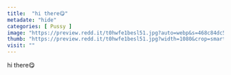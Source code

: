 ```yaml
---
title:  "hi there😋"
metadate: "hide"
categories: [ Pussy ]
image: "https://preview.redd.it/t0hwfe1besl51.jpg?auto=webp&s=468c84dc54cbd8b162f455c932d4722f82303d37"
thumb: "https://preview.redd.it/t0hwfe1besl51.jpg?width=1080&crop=smart&auto=webp&s=0f0ccfe41a45da4c2153507fb05a115c984d4b85"
visit: ""
---
```

hi there😋
